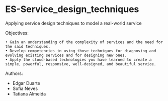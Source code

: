 # ES-Service_design_techniques
Applying service design techniques to model a real-world service


Objectives:

    • Gain an understanding of the complexity of services and the need for the said techniques.
    • Develop competencies in using those techniques for diagnosing and evolving existing services and for designing new ones. 
    • Apply the cloud-based technologies you have learned to create a simple, powerful, responsive, well-designed, and beautiful service.

Authors:
    <ul>
    <li> Edgar Duarte 
    <li> Sofia Neves 
    <li> Tatiana Almeida 
    </ul>
